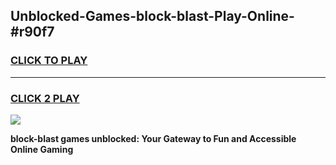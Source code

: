 
## Unblocked-Games-block-blast-Play-Online-#r90f7
<h3>
<a href="https://premium.freeplayer.one?title=block-blast&ref=27F">CLICK TO PLAY</a></h3>
<hr>

<h3>
<a href="https://premium.freeplayer.one?title=block-blast&ref=27F">CLICK 2 PLAY</a>
  
</h3>

<a href="https://premium.freeplayer.one?title=block-blast&ref=27F"><img src="https://clearcache.store/games.png"></a>


**block-blast games unblocked: Your Gateway to Fun and Accessible Online Gaming**
